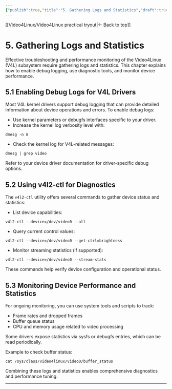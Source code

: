 ```yaml
---
{"publish":true,"title":"5. Gathering Logs and Statistics","draft":true,"created":"2025-07-07","modified":"2025-07-07","cssclasses":""}
---
```



[[Video4Linux/Video4Linux practical tryout\|<- Back to top]]

# 5. Gathering Logs and Statistics

Effective troubleshooting and performance monitoring of the Video4Linux (V4L) subsystem require gathering logs and statistics. This chapter explains how to enable debug logging, use diagnostic tools, and monitor device performance.

## 5.1 Enabling Debug Logs for V4L Drivers

Most V4L kernel drivers support debug logging that can provide detailed information about device operations and errors. To enable debug logs:

- Use kernel parameters or debugfs interfaces specific to your driver.  
- Increase the kernel log verbosity level with:

```
dmesg -n 8
```

- Check the kernel log for V4L-related messages:

```
dmesg | grep video
```

Refer to your device driver documentation for driver-specific debug options.

## 5.2 Using v4l2-ctl for Diagnostics

The `v4l2-ctl` utility offers several commands to gather device status and statistics:

- List device capabilities:

```
v4l2-ctl --device=/dev/video0 --all
```

- Query current control values:

```
v4l2-ctl --device=/dev/video0 --get-ctrl=brightness
```

- Monitor streaming statistics (if supported):

```
v4l2-ctl --device=/dev/video0 --stream-stats
```

These commands help verify device configuration and operational status.

## 5.3 Monitoring Device Performance and Statistics

For ongoing monitoring, you can use system tools and scripts to track:

- Frame rates and dropped frames  
- Buffer queue status  
- CPU and memory usage related to video processing  

Some drivers expose statistics via sysfs or debugfs entries, which can be read periodically.

Example to check buffer status:

```
cat /sys/class/video4linux/video0/buffer_status
```

Combining these logs and statistics enables comprehensive diagnostics and performance tuning.

---
